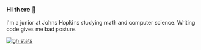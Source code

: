 ### Hi there 👋

<!--
**tjbai/tjbai** is a ✨ _special_ ✨ repository because its `README.md` (this file) appears on your GitHub profile.

Here are some ideas to get you started:

- 🔭 I’m currently working on ...
- 🌱 I’m currently learning ...
- 👯 I’m looking to collaborate on ...
- 🤔 I’m looking for help with ...
- 💬 Ask me about ...
- 📫 How to reach me: ...
- 😄 Pronouns: ...
- ⚡ Fun fact: ...
-->

I'm a junior at Johns Hopkins studying math and computer science. Writing code gives me bad posture.

[![gh stats](https://github-readme-stats.vercel.app/api?username=tjbai)](https://github.com/anuraghazra/github-readme-stats)
